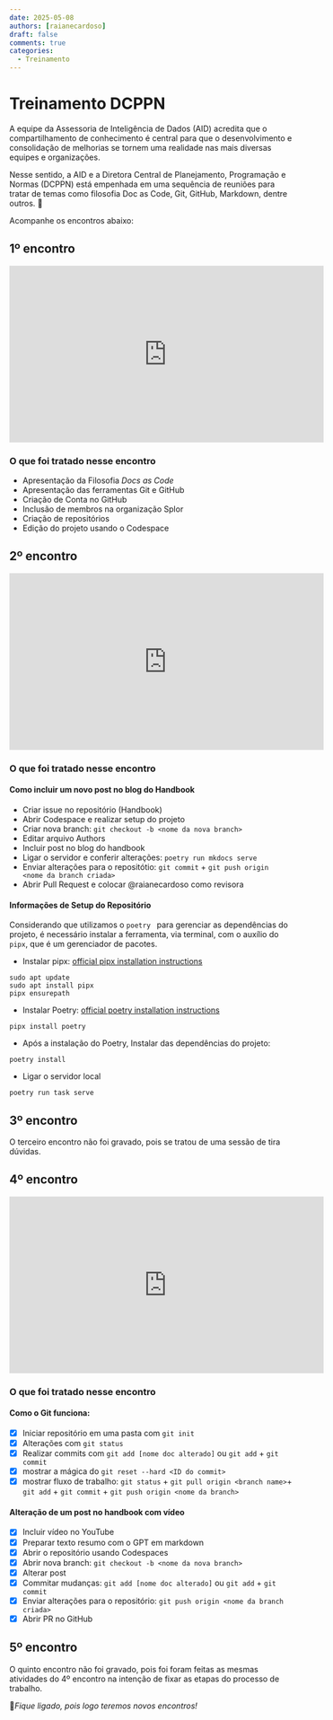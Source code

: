 ```yaml
---
date: 2025-05-08
authors: [raianecardoso]
draft: false
comments: true
categories:
  - Treinamento
---
```


# Treinamento DCPPN

A equipe da Assessoria de Inteligência de Dados (AID) acredita que o compartilhamento de conhecimento é central para que o desenvolvimento e consolidação de melhorias se tornem uma realidade nas mais diversas equipes e organizações.


<!-- more -->

Nesse sentido, a AID  e a Diretora Central de Planejamento, Programação e Normas (DCPPN) está empenhada em uma sequência de reuniões para tratar de temas como filosofia Doc as Code, Git, GitHub, Markdown, dentre outros. :rocket:

Acompanhe os encontros abaixo:

## 1º encontro

<iframe width="560" height="315" src="https://www.youtube.com/embed/W1ixJnWQaP4?si=Fn2I_m5zSTAzaqV-" title="YouTube video player" frameborder="0" allow="accelerometer; autoplay; clipboard-write; encrypted-media; gyroscope; picture-in-picture; web-share" referrerpolicy="strict-origin-when-cross-origin" allowfullscreen></iframe>

### O que foi tratado nesse encontro

- Apresentação da Filosofia _Docs as Code_
- Apresentação das ferramentas Git e GitHub
- Criação de Conta no GitHub
- Inclusão de membros na organização Splor
- Criação de repositórios
- Edição do projeto usando o Codespace

## 2º encontro

<iframe width="560" height="315" src="https://www.youtube.com/embed/9WYeziycXXE?si=F-3dgv0idzX508eJ" title="YouTube video player" frameborder="0" allow="accelerometer; autoplay; clipboard-write; encrypted-media; gyroscope; picture-in-picture; web-share" referrerpolicy="strict-origin-when-cross-origin" allowfullscreen></iframe>

### O que foi tratado nesse encontro

#### Como incluir um novo post no blog do Handbook
- Criar issue no repositório (Handbook)
- Abrir Codespace e realizar setup do projeto
- Criar nova branch: `git checkout -b <nome da nova branch>`
- Editar arquivo Authors
- Incluir post no blog do handbook 
- Ligar o servidor e conferir alterações: `poetry run mkdocs serve`
- Enviar alterações para o repositótio: `git commit` + `git push origin <nome da branch criada>` 
- Abrir Pull Request e colocar @raianecardoso como revisora

#### Informações de Setup do Repositório
Considerando que utilizamos o `poetry ` para gerenciar as dependências do projeto, é necessário  instalar a ferramenta, via terminal, com o auxílio do `pipx`, que é um gerenciador de pacotes.

- Instalar pipx: [official pipx installation instructions](https://pipx.pypa.io/stable/installation/)
```
sudo apt update
sudo apt install pipx
pipx ensurepath
```
- Instalar Poetry: [official poetry installation instructions](https://python-poetry.org/docs/#installation)
```
pipx install poetry
```
- Após a instalação do Poetry, Instalar das dependências do projeto:
```
poetry install
```
- Ligar o servidor local
```
poetry run task serve
```

## 3º encontro
O terceiro encontro não foi gravado, pois se tratou de uma sessão de tira dúvidas. 

## 4º encontro

<iframe width="560" height="315" src="https://www.youtube.com/embed/Fu44-25Sdk8?si=bzYS97uCgZB0iK_4" title="YouTube video player" frameborder="0" allow="accelerometer; autoplay; clipboard-write; encrypted-media; gyroscope; picture-in-picture; web-share" referrerpolicy="strict-origin-when-cross-origin" allowfullscreen></iframe>

### O que foi tratado nesse encontro

#### Como o Git funciona:
- [x] Iniciar repositório em uma pasta com `git init`
- [x] Alterações com `git status`
- [x] Realizar commits com `git add [nome doc alterado]` ou `git add` + `git commit` 
- [x] mostrar a mágica do `git reset --hard <ID do commit>`
- [x] mostrar fluxo de trabalho: `git status` + `git pull origin <branch name>`+ `git add` + `git commit` + `git push origin <nome da branch>`

#### Alteração de um post no handbook com vídeo

- [x] Incluir vídeo no YouTube
- [x] Preparar texto resumo com o GPT em markdown
- [x] Abrir o repositório usando Codespaces
- [x] Abrir nova branch: `git checkout -b <nome da nova branch>` 
- [x] Alterar post
- [x] Commitar mudanças: `git add [nome doc alterado]` ou `git add` + `git commit`
- [x] Enviar alterações para o repositório: `git push origin <nome da branch criada>`
- [x] Abrir PR no GitHub

## 5º encontro
O quinto encontro não foi gravado, pois foi foram feitas as mesmas atividades do 4º encontro na intenção de fixar as etapas do processo de trabalho.


🚨_Fique ligado, pois logo teremos novos encontros!_ 